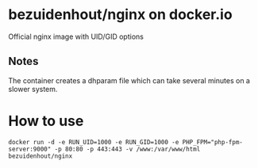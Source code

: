 # bezuidenhout/nginx on docker.io
Official nginx image with UID/GID options

## Notes
The container creates a dhparam file which can take several minutes on a slower system.

# How to use
`docker run -d -e RUN_UID=1000 -e RUN_GID=1000 -e PHP_FPM="php-fpm-server:9000" -p 80:80 -p 443:443 -v /www:/var/www/html bezuidenhout/nginx`
